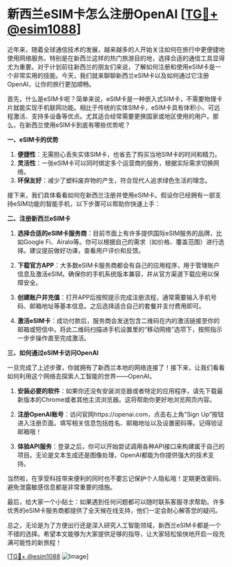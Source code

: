 # 新西兰eSIM卡怎么注册OpenAI [[TG💪+ @esim1088](https://t.me/s/esim1088)]

近年来，随着全球通信技术的发展，越来越多的人开始关注如何在旅行中更便捷地使用网络服务。特别是在新西兰这样的热门旅游目的地，选择合适的通信工具显得尤为重要。对于计划前往新西兰的朋友们来说，了解如何注册和使用eSIM卡是一个非常实用的技能。今天，我们就来聊聊新西兰eSIM卡以及如何通过它注册OpenAI，让你的旅行更加顺畅。

首先，什么是eSIM卡呢？简单来说，eSIM卡是一种嵌入式SIM卡，不需要物理卡片就能实现手机联网功能。相比于传统的实体SIM卡，eSIM卡具有体积小、可远程激活、支持多设备等优点。尤其适合经常需要更换国家或地区使用的用户。那么，在新西兰使用eSIM卡到底有哪些优势呢？

**一、eSIM卡的优势**

1. **便捷性**：无需担心丢失实体SIM卡，也省去了购买当地SIM卡的时间和精力。
2. **灵活性**：一张eSIM卡可以同时绑定多个运营商的服务，根据实际需求切换网络。
3. **环保友好**：减少了塑料废弃物的产生，符合现代人追求绿色生活的理念。

接下来，我们具体看看如何在新西兰注册并使用eSIM卡。假设你已经拥有一部支持eSIM功能的智能手机，以下步骤可以帮助你快速上手：

**二、注册新西兰eSIM卡**

1. **选择合适的eSIM卡服务商**：目前市面上有许多提供国际eSIM服务的品牌，比如Google Fi、Airalo等。你可以根据自己的需求（如价格、覆盖范围）进行选择。建议提前做好功课，查看用户评价和反馈。

2. **下载官方APP**：大多数eSIM卡服务商都会有自己的应用程序，用于管理账户信息及激活eSIM。确保你的手机系统版本兼容，并从官方渠道下载应用以保障安全。

3. **创建账户并充值**：打开APP后按照提示完成注册流程，通常需要输入手机号码、邮箱地址等基本信息。之后选择适合自己的套餐并支付费用即可。

4. **激活eSIM卡**：成功付款后，服务商会发送包含二维码在内的激活链接至你的邮箱或短信中。将此二维码扫描进手机设置里的“移动网络”选项下，按照指示一步步操作直至完成激活。

**三、如何通过eSIM卡访问OpenAI**

一旦完成了上述步骤，你就拥有了新西兰本地的网络连接了！接下来，让我们看看如何利用这个网络去探索人工智能的世界——OpenAI。

1. **安装必要的软件**：如果你还没有安装浏览器或者特定的应用程序，请先下载最新版本的Chrome或者其他主流浏览器。这将帮助你更好地浏览网页内容。

2. **注册OpenAI账号**：访问官网https://openai.com，点击右上角“Sign Up”按钮进入注册页面。填写相关信息包括姓名、邮箱地址以及设置密码等。记得验证邮箱哦！

3. **体验API服务**：登录之后，你可以开始尝试调用各种API接口来构建属于自己的项目。无论是文本生成还是图像处理，OpenAI都能为你提供强大的技术支持。

当然啦，在享受科技带来便利的同时也不要忘记保护个人隐私哦！定期更改密码、避免泄露敏感信息都是非常重要的措施。

最后，给大家一个小贴士：如果遇到任何问题都可以随时联系客服寻求帮助。许多优秀的eSIM卡服务商都提供了全天候在线支持，他们一定会耐心解答您的疑问。

总之，无论是为了方便出行还是深入研究人工智能领域，新西兰eSIM卡都是一个不错的选择。希望本文能够为大家提供足够的指导，让大家轻松愉快地开启一段充满可能性的新旅程！

[[TG💪+ @esim1088](https://t.me/s/esim1088) ![Image](https://i.postimg.cc/4NQfJmqS/Snipaste-2025-05-13-00-14-12.png)]